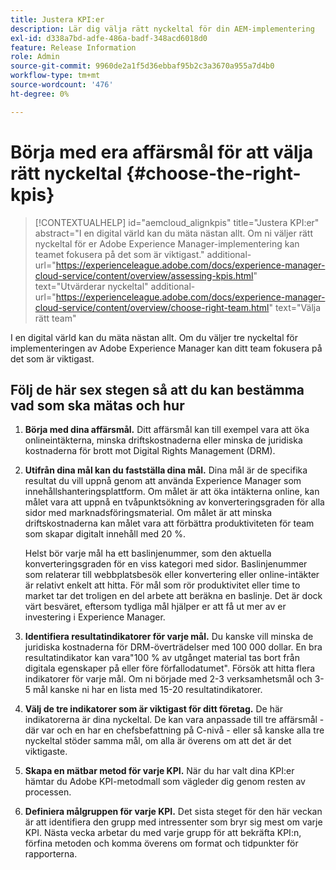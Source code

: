 ```yaml
---
title: Justera KPI:er
description: Lär dig välja rätt nyckeltal för din AEM-implementering
exl-id: d338a7bd-adfe-486a-badf-348acd6018d0
feature: Release Information
role: Admin
source-git-commit: 9960de2a1f5d36ebbaf95b2c3a3670a955a7d4b0
workflow-type: tm+mt
source-wordcount: '476'
ht-degree: 0%

---
```


# Börja med era affärsmål för att välja rätt nyckeltal {#choose-the-right-kpis}

>[!CONTEXTUALHELP]
>id="aemcloud_alignkpis"
>title="Justera KPI:er"
>abstract="I en digital värld kan du mäta nästan allt. Om ni väljer rätt nyckeltal för er Adobe Experience Manager-implementering kan teamet fokusera på det som är viktigast."
>additional-url="https://experienceleague.adobe.com/docs/experience-manager-cloud-service/content/overview/assessing-kpis.html" text="Utvärderar nyckeltal"
>additional-url="https://experienceleague.adobe.com/docs/experience-manager-cloud-service/content/overview/choose-right-team.html" text="Välja rätt team"

I en digital värld kan du mäta nästan allt. Om du väljer tre nyckeltal för implementeringen av Adobe Experience Manager kan ditt team fokusera på det som är viktigast.

## **Följ de här sex stegen så att du kan bestämma vad som ska mätas och hur**

1. **Börja med dina affärsmål.** Ditt affärsmål kan till exempel vara att öka onlineintäkterna, minska driftskostnaderna eller minska de juridiska kostnaderna för brott mot Digital Rights Management (DRM).

1. **Utifrån dina mål kan du fastställa dina mål.** Dina mål är de specifika resultat du vill uppnå genom att använda Experience Manager som innehållshanteringsplattform. Om målet är att öka intäkterna online, kan målet vara att uppnå en tvåpunktsökning av konverteringsgraden för alla sidor med marknadsföringsmaterial. Om målet är att minska driftskostnaderna kan målet vara att förbättra produktiviteten för team som skapar digitalt innehåll med 20 %.

   Helst bör varje mål ha ett baslinjenummer, som den aktuella konverteringsgraden för en viss kategori med sidor. Baslinjenummer som relaterar till webbplatsbesök eller konvertering eller online-intäkter är relativt enkelt att hitta. För mål som rör produktivitet eller time to market tar det troligen en del arbete att beräkna en baslinje. Det är dock värt besväret, eftersom tydliga mål hjälper er att få ut mer av er investering i Experience Manager.

1. **Identifiera resultatindikatorer för varje mål.** Du kanske vill minska de juridiska kostnaderna för DRM-överträdelser med 100 000 dollar. En bra resultatindikator kan vara&quot;100 % av utgånget material tas bort från digitala egenskaper på eller före förfallodatumet&quot;. Försök att hitta flera indikatorer för varje mål. Om ni började med 2-3 verksamhetsmål och 3-5 mål kanske ni har en lista med 15-20 resultatindikatorer.

1. **Välj de tre indikatorer som är viktigast för ditt företag.** De här indikatorerna är dina nyckeltal. De kan vara anpassade till tre affärsmål - där var och en har en chefsbefattning på C-nivå - eller så kanske alla tre nyckeltal stöder samma mål, om alla är överens om att det är det viktigaste.

1. **Skapa en mätbar metod för varje KPI.** När du har valt dina KPI:er hämtar du Adobe KPI-metodmall som vägleder dig genom resten av processen.

1. **Definiera målgruppen för varje KPI.** Det sista steget för den här veckan är att identifiera den grupp med intressenter som bryr sig mest om varje KPI. Nästa vecka arbetar du med varje grupp för att bekräfta KPI:n, förfina metoden och komma överens om format och tidpunkter för rapporterna.

<!--
>[!TIP]
>
>[**Download the KPI Methodology template**](https://experienceleague.adobe.com/welcome/aem/assets/img/KPI_Methodology_Template.png)
-->
